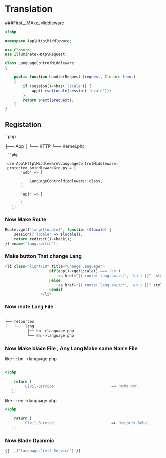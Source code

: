 # Translation
###First__MAke_Middleware 
```php
<?php

namespace App\Http\Middleware;

use Closure;
use Illuminate\Http\Request;

class LanguageControlMiddleware
{

    public function handle(Request $request, Closure $next)
    {
        if (session()->has('locale')) {
            app()->setLocale(session('locale'));
        }
        return $next($request);
    }
}
```
## Registation 

``php

├── App
│   └──  HTTP
          └── Kernel.php
 ```
```php

  use App\Http\Middleware\LanguageControlMiddleware;
  protected $middlewareGroups = [
        'web' => [
           
            LanguageControlMiddleware::class,
        ],

        'api' => [
      
        ],
    ];
```

### Now Make Route 

```php
Route::get('lang/{locale}', function ($locale) {
    session(['locale' => $locale]);
    return redirect()->back();
})->name('lang.switch');

```
### Make button That change Lang
```php
<li class="light-10" title="Change Language">
                    @if(app()->getLocale() === 'en')
                        <a href="{{ route('lang.switch', 'bn') }}"  style="background-color: #00BE67 !important; color: #ffffff !important; font-size: 15px; font-weight: bolder !important;">বাংলা</a>
                    @else
                        <a href="{{ route('lang.switch', 'en') }}" style="background-color: #00BE67 !important; color: #ffffff !important; font-size: 15px; font-weight: bolder !important;">English</a>
                    @endif
                </li>
```

### Now reate Lang File 

```php
 
├── resources
│   └──  lang
          ├── bn ->language.php
          └── en ->language.php
```
### Now Make blade File , Any Lang Make same Name File 
like ::: bn ->language.php
``` php

<?php
 
    return [
        'Civil-Service'                         => 'নাগরিক সেবা',     
   ];

```
like ::: en ->language.php

```php
<?php
 
    return [
        'Civil-Service'                         => 'Nagorik Seba',
   ];
```
### Now Blade Dyanmic 
```php
{{ __('language.Civil-Service') }}
```
